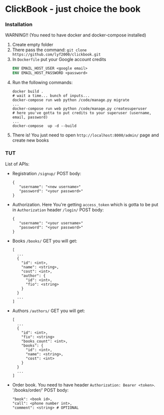 # ClickBook - just choice the book

### Installation

WARNING!! (You need to have docker and docker-compose installed)

1. Create empty folder
1. There pass the command: `git clone https://github.com/lyf2000/clickbook.git`
1. In `Dockerfile` put your Google account credits
    ```dockerfile
    ENV EMAIL_HOST_USER <google email>
    ENV EMAIL_HOST_PASSWORD <password>
    ```
1. Run the following commands:
    ```
    docker build .
   # wait a time... bunch of inputs...
   docker-compose run web python /code/manage.py migrate
   ...
   docker-compose run web python /code/manage.py createsuperuser
   # here you've gotta to put credits to your superuser (username, email, password)
   ...
   docker-compose  up -d --build
    ```
1. There is! You just need to open `http://localhost:8000/admin/` page and create new books

### TUT

List of APIs:

- Registration `/signup/` POST body:
    ```
    {
       "username": "<new username>"  
       "password": "<your password>"  
    }
    ```
- Authorization. Here You're getting `access_token` which is gotta to be put in `Authorization` header `/login/` POST body:
    ```
    {
       "username": "<your username>"  
       "password": "<your password>"  
    }
    ```
- Books `/books/` GET you will get:
    ```
    [
      ...
      {
        "id": <int>,
        "name": <string>,
        "cost": <int>,
        "author": {
          "id": <int>,
          "fio": <string>
        }
      }
      ...
    ]
    ```
- Authors `/authors/` GET you will get:
    ```
    [
      ...
      {
        "id": <int>,
        "fio": <string>
        "books_count": <int>,
        "books": {
          "id": <int>,
          "name": <string>,
          "cost": <int>
        }
      }
      ...
    ]
    ```
- Order book. You need to have header `Authorization: Bearer <token>`. '/books/order/' POST  body:
    ```
    "book": <book id>,
    "call": <phone number int>,
    "comment": <string> # OPTIONAL
    ```
